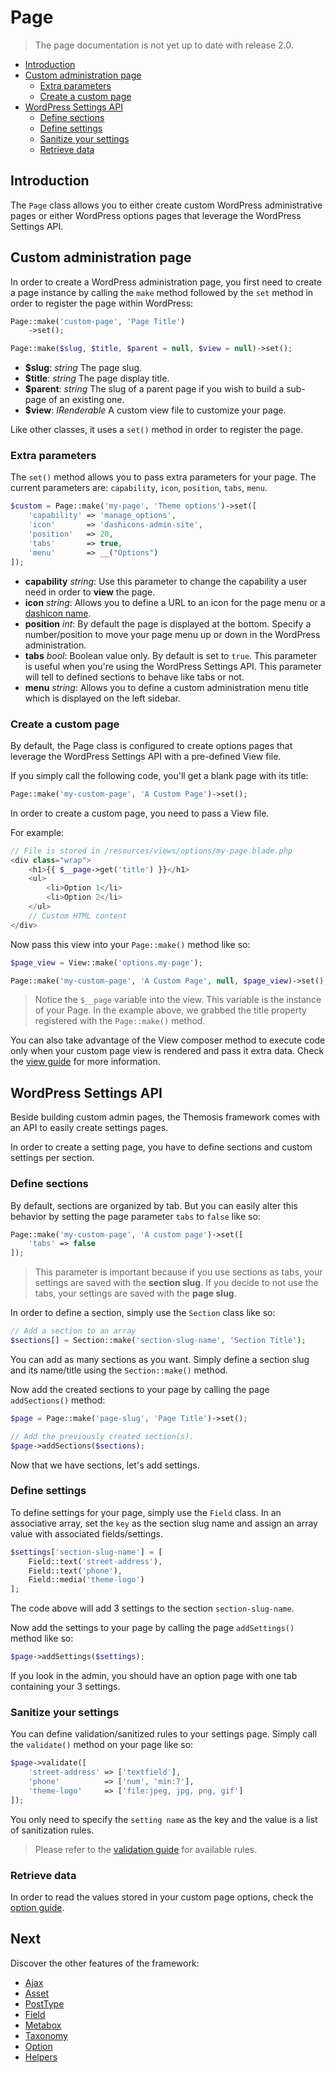 Page
====

> The page documentation is not yet up to date with release 2.0.

- [Introduction](#introduction)
- [Custom administration page](#custom-administration-page)
	- [Extra parameters](#extra-parameters)
	- [Create a custom page](#create-a-custom-page)
- [WordPress Settings API](#wordpress-settings-api)
	- [Define sections](#define-sections)
	- [Define settings](#define-settings)
	- [Sanitize your settings](#sanitize-your-settings)
	- [Retrieve data](#retrieve-data)

Introduction
------------

The `Page` class allows you to either create custom WordPress administrative pages or either WordPress options pages that leverage the WordPress Settings API.

Custom administration page
--------------------------

In order to create a WordPress administration page, you first need to create a page instance by calling the `make` method followed by the `set` method in order to register the page within WordPress:

```php
Page::make('custom-page', 'Page Title')
    ->set();
```

```php
Page::make($slug, $title, $parent = null, $view = null)->set();
```

* **$slug**: _string_ The page slug.
* **$title**: _string_ The page display title.
* **$parent**: _string_ The slug of a parent page if you wish to build a sub-page of an existing one.
* **$view**: _IRenderable_ A custom view file to customize your page.

Like other classes, it uses a `set()` method in order to register the page.

### Extra parameters

The `set()` method allows you to pass extra parameters for your page. The current parameters are: `capability`, `icon`, `position`, `tabs`, `menu`. 

```php
$custom = Page::make('my-page', 'Theme options')->set([
    'capability' => 'manage_options',
    'icon'       => 'dashicons-admin-site',
    'position'   => 20,
    'tabs'       => true,
    'menu'       => __("Options")
]);
```
- **capability** _string_: Use this parameter to change the capability a user need in order to **view** the page.
- **icon** _string_: Allows you to define a URL to an icon for the page menu or a [dashicon name](https://developer.wordpress.org/resource/dashicons/).
- **position** _int_: By default the page is displayed at the bottom. Specify a number/position to move your page menu up or down in the WordPress administration.
- **tabs** _bool_: Boolean value only. By default is set to `true`. This parameter is useful when you're using the WordPress Settings API. This parameter will tell to defined sections to behave like tabs or not.
- **menu** _string_: Allows you to define a custom administration menu title which is displayed on the left sidebar.

### Create a custom page

By default, the Page class is configured to create options pages that leverage the WordPress Settings API with a pre-defined View file.

If you simply call the following code, you'll get a blank page with its title:

```php
Page::make('my-custom-page', 'A Custom Page')->set();
```

In order to create a custom page, you need to pass a View file.

For example:

```php
// File is stored in /resources/views/options/my-page.blade.php
<div class="wrap">
    <h1>{{ $__page->get('title') }}</h1>
    <ul>
        <li>Option 1</li>
        <li>Option 2</li>
    </ul>
    // Custom HTML content
</div>
```

Now pass this view into your `Page::make()` method like so:

```php
$page_view = View::make('options.my-page');

Page::make('my-custom-page', 'A Custom Page', null, $page_view)->set();
```

> Notice the `$__page` variable into the view. This variable is the instance of your Page. In the example above, we grabbed the title property registered with the `Page::make()` method.

You can also take advantage of the View composer method to execute code only when your custom page view is rendered and pass it extra data. Check the [view guide]({{url}}/views) for more information.

WordPress Settings API
----------------------

Beside building custom admin pages, the Themosis framework comes with an API to easily create settings pages.

In order to create a setting page, you have to define sections and custom settings per section.

### Define sections

By default, sections are organized by tab. But you can easily alter this behavior by setting the page parameter `tabs` to `false` like so:

```php
Page::make('my-custom-page', 'A custom page')->set([
    'tabs' => false
]);
```

> This parameter is important because if you use sections as tabs, your settings are saved with the **section slug**. If you decide to not use the tabs, your settings are saved with the **page slug**.

In order to define a section, simply use the `Section` class like so:

```php
// Add a section to an array
$sections[] = Section::make('section-slug-name', 'Section Title');
```

You can add as many sections as you want. Simply define a section slug and its name/title using the `Section::make()` method.

Now add the created sections to your page by calling the page `addSections()` method:

```php
$page = Page::make('page-slug', 'Page Title')->set();

// Add the previously created section(s).
$page->addSections($sections);
```

Now that we have sections, let's add settings.

### Define settings

To define settings for your page, simply use the `Field` class. In an associative array, set the `key` as the section slug name and assign an array value with associated fields/settings.

```php
$settings['section-slug-name'] = [
    Field::text('street-address'),
    Field::text('phone'),
    Field::media('theme-logo')
];
```

The code above will add 3 settings to the section `section-slug-name`.

Now add the settings to your page by calling the page `addSettings()` method like so:

```php
$page->addSettings($settings);
```

If you look in the admin, you should have an option page with one tab containing your 3 settings.

### Sanitize your settings

You can define validation/sanitized rules to your settings page. Simply call the `validate()` method on your page like so:

```php
$page->validate([
    'street-address' => ['textfield'],
    'phone'          => ['num', 'min:7'],
    'theme-logo'     => ['file:jpeg, jpg, png, gif']
]);
```

You only need to specify the `setting name` as the key and the value is a list of sanitization rules.

> Please refer to the [validation guide]({{url}}/validation) for available rules.

### Retrieve data

In order to read the values stored in your custom page options, check the [option guide]({{url}}/option).


Next
----
Discover the other features of the framework:

* [Ajax]({{url}}/ajax)
* [Asset]({{url}}/asset)
* [PostType]({{url}}/posttype)
* [Field]({{url}}/field)
* [Metabox]({{url}}/metabox)
* [Taxonomy]({{url}}/taxonomy)
* [Option]({{url}}/option)
* [Helpers]({{url}}/helpers)

